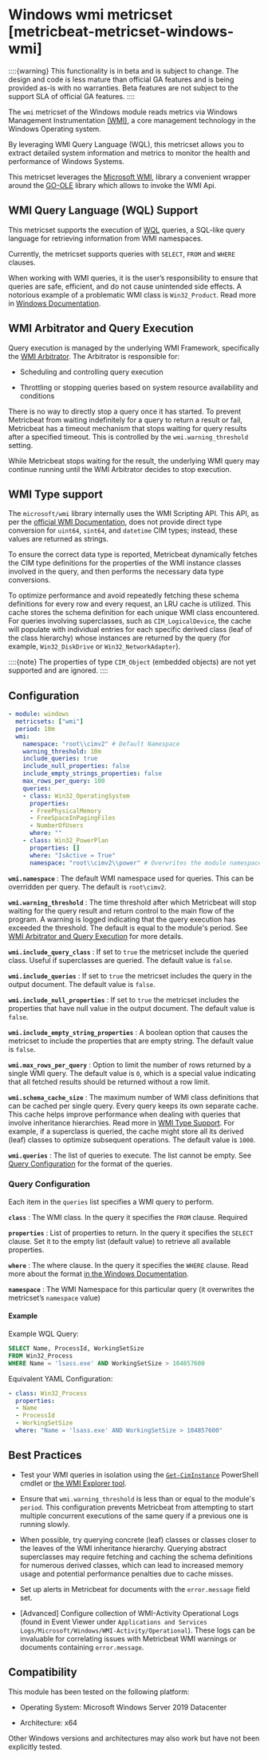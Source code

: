# Windows wmi metricset [metricbeat-metricset-windows-wmi]

::::{warning}
This functionality is in beta and is subject to change. The design and code is less mature than official GA features and is being provided as-is with no warranties. Beta features are not subject to the support SLA of official GA features.
::::

The `wmi` metricset of the Windows module reads metrics via Windows Management Instrumentation  [(WMI)](https://learn.microsoft.com/en-us/windows/win32/wmisdk/about-wmi), a core management technology in the Windows Operating system.

By leveraging WMI Query Language (WQL), this metricset allows you to extract detailed system information and metrics to monitor the health and performance of Windows Systems.

This metricset leverages the [Microsoft WMI](https://github.com/microsoft/wmi), library a convenient wrapper around the [GO-OLE](https://github.com/go-ole) library which allows to invoke the WMI Api.

## WMI Query Language (WQL) Support

This metricset supports the execution of
[WQL](https://learn.microsoft.com/en-us/windows/win32/wmisdk/wql-sql-for-wmi)
queries, a SQL-like query language for retrieving information from WMI
namespaces.

Currently, the metricset supports queries with `SELECT`, `FROM` and
`WHERE` clauses.

When working with WMI queries, it is the user’s responsibility to ensure
that queries are safe, efficient, and do not cause unintended side
effects. A notorious example of a problematic WMI class is
`Win32_Product`. Read more in [Windows
Documentation](https://support.microsoft.com/kb/974524).

## WMI Arbitrator and Query Execution

Query execution is managed by the underlying WMI Framework, specifically
the [WMI
Arbitrator](https://learn.microsoft.com/en-us/troubleshoot/windows-server/system-management-components/new-wmi-arbitrator-behavior-in-windows-server).
The Arbitrator is responsible for:

- Scheduling and controlling query execution

- Throttling or stopping queries based on system resource availability
  and conditions

There is no way to directly stop a query once it has started. To prevent
Metricbeat from waiting indefinitely for a query to return a result or
fail, Metricbeat has a timeout mechanism that stops waiting for query
results after a specified timeout. This is controlled by the
`wmi.warning_threshold` setting.

While Metricbeat stops waiting for the result, the underlying WMI query
may continue running until the WMI Arbitrator decides to stop execution.

## WMI Type support

The `microsoft/wmi` library internally uses the WMI Scripting API. This API, as per the
[official WMI Documentation](https://learn.microsoft.com/en-us/windows/win32/wmisdk/querying-wmi),
does not provide direct type conversion for `uint64`, `sint64`, and `datetime` CIM types;
instead, these values are returned as strings.

To ensure the correct data type is reported, Metricbeat dynamically fetches the
CIM type definitions for the properties of the WMI instance classes involved in the query,
and then performs the necessary data type conversions.

To optimize performance and avoid repeatedly fetching these schema definitions
for every row and every request, an LRU cache is utilized. This cache stores
the schema definition for each unique WMI class encountered. For queries involving
superclasses, such as `CIM_LogicalDevice`, the cache will populate with individual entries
for each specific derived class (leaf of the class hierarchy) whose instances are returned by the query (for example, `Win32_DiskDrive` or `Win32_NetworkAdapter`).

::::{note}
The properties of type `CIM_Object` (embedded objects) are not yet supported and are ignored.
::::

## Configuration

```yaml
- module: windows
  metricsets: ["wmi"]
  period: 10m
  wmi:
    namespace: "root\\cimv2" # Default Namespace
    warning_threshold: 10m
    include_queries: true
    include_null_properties: false
    include_empty_strings_properties: false
    max_rows_per_query: 100
    queries:
    - class: Win32_OperatingSystem
      properties:
      - FreePhysicalMemory
      - FreeSpaceInPagingFiles
      - NumberOfUsers
      where: ""
    - class: Win32_PowerPlan
      properties: []
      where: "IsActive = True"
      namespace: "root\\cimv2\\power" # Overwrites the module namespace in this query
```


**`wmi.namespace`**
:   The default WMI namespace used for queries. This can be overridden per
query. The default is `root\cimv2`.

**`wmi.warning_threshold`**
:   The time threshold after which Metricbeat will stop waiting for the
query result and return control to the main flow of the program. A
warning is logged indicating that the query execution has exceeded the
threshold. The default is equal to the module's period. See [WMI Arbitrator and
Query Execution](#wmi-arbitrator-and-query-execution) for more details.

**`wmi.include_query_class`**
:   If set to `true` the metricset include the queried class.
Useful if superclasses are queried. The default value is `false`.

**`wmi.include_queries`**
:   If set to `true` the metricset includes the query in the output
document. The default value is `false`.

**`wmi.include_null_properties`**
:   If set to `true` the metricset includes the properties that have null
value in the output document. The default value is `false`.

**`wmi.include_empty_string_properties`**
:   A boolean option that causes the metricset to include the properties
that are empty string. The default value is `false`.

**`wmi.max_rows_per_query`**
:   Option to limit the number of rows returned by a single WMI query.
The default value is `0`, which is a special value indicating that all fetched
results should be returned without a row limit.

**`wmi.schema_cache_size`**
:   The maximum number of WMI class definitions that can be cached per single query. Every query keeps its own separate cache.  This cache helps improve performance when dealing with queries that involve inheritance hierarchies. Read more in [WMI Type Support](#wmi-type-support).
For example, if a superclass is queried, the cache
might store all its derived (leaf) classes to optimize subsequent operations.
The default value is `1000`.

**`wmi.queries`**
:   The list of queries to execute. The list cannot be empty. See [Query
Configuration](#query-configuration) for the format of the queries.

### Query Configuration

Each item in the `queries` list specifies a WMI query to perform.

**`class`**
:    The WMI class. In the query it specifies the `FROM` clause. Required

**`properties`**
:    List of properties to return. In the query it specifies the `SELECT`
clause. Set it to the empty list (default value) to retrieve all
available properties.

**`where`**
:   The where clause. In the query it specifies the `WHERE` clause. Read
more about the format [in the Windows
Documentation](https://learn.microsoft.com/en-us/windows/win32/wmisdk/where-clause).

**`namespace`**
:   The WMI Namespace for this particular query (it overwrites the
metricset’s `namespace` value)

#### Example

Example WQL Query:

```sql
SELECT Name, ProcessId, WorkingSetSize
FROM Win32_Process
WHERE Name = 'lsass.exe' AND WorkingSetSize > 104857600
```

Equivalent YAML Configuration:

```yaml
- class: Win32_Process
  properties:
  - Name
  - ProcessId
  - WorkingSetSize
  where: "Name = 'lsass.exe' AND WorkingSetSize > 104857600"
```

## Best Practices

- Test your WMI queries in isolation using the [`Get-CimInstance`](https://learn.microsoft.com/en-us/powershell/module/cimcmdlets/get-ciminstance) PowerShell cmdlet or [the WMI Explorer tool](https://github.com/vinaypamnani/wmie2).

- Ensure that `wmi.warning_threshold` is less than or equal to the module's `period`. This configuration prevents Metricbeat from attempting to start multiple concurrent executions of the same query if a previous one is running slowly.

- When possible, try querying concrete (leaf) classes or classes closer to the leaves of the WMI inheritance hierarchy. Querying abstract superclasses may require fetching and caching the schema definitions for numerous derived classes, which can lead to increased memory usage and potential performance penalties due to cache misses.

- Set up alerts in Metricbeat for documents with the `error.message` field set.

- [Advanced] Configure collection of WMI-Activity Operational Logs (found in Event Viewer under `Applications and Services Logs/Microsoft/Windows/WMI-Activity/Operational`). These logs can be invaluable for correlating issues with Metricbeat WMI warnings or documents containing `error.message`.

## Compatibility

This module has been tested on the following platform:

- Operating System: Microsoft Windows Server 2019 Datacenter

- Architecture: x64

Other Windows versions and architectures may also work but have not been
explicitly tested.


